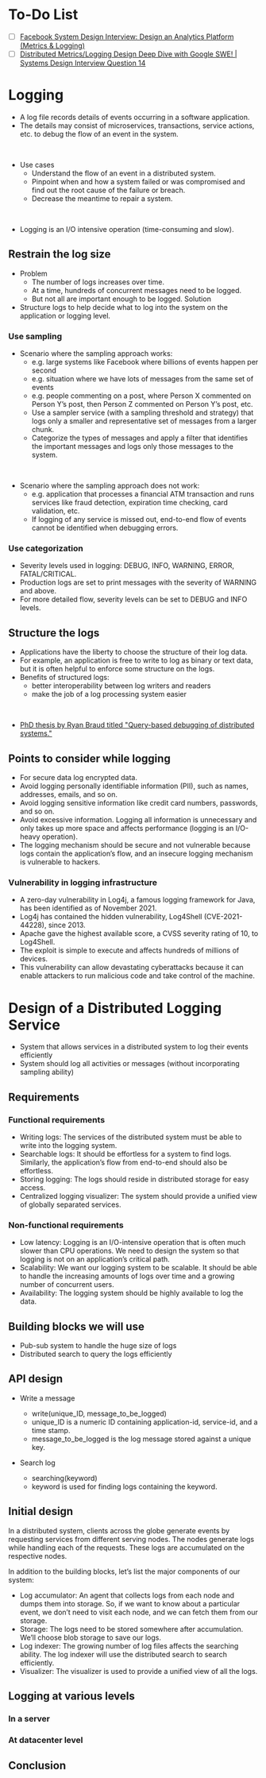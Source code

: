 # To-Do List

- [ ] [Facebook System Design Interview: Design an Analytics Platform (Metrics & Logging)](https://www.youtube.com/watch?v=kIcq1_pBQSY)
- [ ] [Distributed Metrics/Logging Design Deep Dive with Google SWE! | Systems Design Interview Question 14](https://www.youtube.com/watch?v=_KoiMoZZ3C8)

# Logging

- A log file records details of events occurring in a software application.
- The details may consist of microservices, transactions, service actions, etc. to debug the flow of an event in the system.

<br/>

- Use cases
  - Understand the flow of an event in a distributed system.
  - Pinpoint when and how a system failed or was compromised and find out the root cause of the failure or breach.
  - Decrease the meantime to repair a system.

<br/>

- Logging is an I/O intensive operation (time-consuming and slow).

## Restrain the log size

- Problem
  - The number of logs increases over time.
  - At a time, hundreds of concurrent messages need to be logged.
  - But not all are important enough to be logged.
Solution
- Structure logs to help decide what to log into the system on the application or logging level.

### Use sampling

- Scenario where the sampling approach works:
  - e.g. large systems like Facebook where billions of events happen per second
  - e.g. situation where we have lots of messages from the same set of events
  - e.g. people commenting on a post, where Person X commented on Person Y’s post, then Person Z commented on Person Y’s post, etc.
  - Use a sampler service (with a sampling threshold and strategy) that logs only a smaller and representative set of messages from a larger chunk.
  - Categorize the types of messages and apply a filter that identifies the important messages and logs only those messages to the system.

<br/>

- Scenario where the sampling approach does not work:
  - e.g. application that processes a financial ATM transaction and runs services like fraud detection, expiration time checking, card validation, etc.
  - If logging of any service is missed out, end-to-end flow of events cannot be identified when debugging errors.

### Use categorization

- Severity levels used in logging: DEBUG, INFO, WARNING, ERROR, FATAL/CRITICAL.
- Production logs are set to print messages with the severity of WARNING and above.
- For more detailed flow, severity levels can be set to DEBUG and INFO levels.

## Structure the logs

- Applications have the liberty to choose the structure of their log data.
- For example, an application is free to write to log as binary or text data, but it is often helpful to enforce some structure on the logs.
- Benefits of structured logs:
  - better interoperability between log writers and readers
  - make the job of a log processing system easier

<br/>

- [PhD thesis by Ryan Braud titled "Query-based debugging of distributed systems."](https://escholarship.org/uc/item/2p06d5sv)

## Points to consider while logging

- For secure data log encrypted data.
- Avoid logging personally identifiable information (PII), such as names, addresses, emails, and so on.
- Avoid logging sensitive information like credit card numbers, passwords, and so on.
- Avoid excessive information. Logging all information is unnecessary and only takes up more space and affects performance (logging is an I/O-heavy operation).
- The logging mechanism should be secure and not vulnerable because logs contain the application’s flow, and an insecure logging mechanism is vulnerable to hackers.

### Vulnerability in logging infrastructure

- A zero-day vulnerability in Log4j, a famous logging framework for Java, has been identified as of November 2021.
- Log4j has contained the hidden vulnerability, Log4Shell (CVE-2021-44228), since 2013.
- Apache gave the highest available score, a CVSS severity rating of 10, to Log4Shell. 
- The exploit is simple to execute and affects hundreds of millions of devices.
- This vulnerability can allow devastating cyberattacks because it can enable attackers to run malicious code and take control of the machine.

# Design of a Distributed Logging Service

- System that allows services in a distributed system to log their events efficiently
- System should log all activities or messages (without incorporating sampling ability)

## Requirements

### Functional requirements

- Writing logs: The services of the distributed system must be able to write into the logging system.
- Searchable logs: It should be effortless for a system to find logs. Similarly, the application’s flow from end-to-end should also be effortless.
- Storing logging: The logs should reside in distributed storage for easy access.
- Centralized logging visualizer: The system should provide a unified view of globally separated services.

### Non-functional requirements

- Low latency: Logging is an I/O-intensive operation that is often much slower than CPU operations. We need to design the system so that logging is not on an application’s critical path.
- Scalability: We want our logging system to be scalable. It should be able to handle the increasing amounts of logs over time and a growing number of concurrent users.
- Availability: The logging system should be highly available to log the data.

## Building blocks we will use

- Pub-sub system to handle the huge size of logs
- Distributed search to query the logs efficiently

## API design

- Write a message
  - write(unique_ID, message_to_be_logged)
  - unique_ID is a numeric ID containing application-id, service-id, and a time stamp.
  - message_to_be_logged is the log message stored against a unique key.

- Search log
  - searching(keyword)
  - keyword is used for finding logs containing the keyword.

## Initial design

In a distributed system, clients across the globe generate events by requesting services from different serving nodes. The nodes generate logs while handling each of the requests. These logs are accumulated on the respective nodes.

In addition to the building blocks, let’s list the major components of our system:
- Log accumulator: An agent that collects logs from each node and dumps them into storage. So, if we want to know about a particular event, we don’t need to visit each node, and we can fetch them from our storage.
- Storage: The logs need to be stored somewhere after accumulation. We’ll choose blob storage to save our logs.
- Log indexer: The growing number of log files affects the searching ability. The log indexer will use the distributed search to search efficiently.
- Visualizer: The visualizer is used to provide a unified view of all the logs.





## Logging at various levels

### In a server

### At datacenter level

## Conclusion
